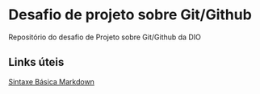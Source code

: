 # Desafio de projeto sobre Git/Github
Repositório do desafio de Projeto sobre Git/Github da DIO

## Links úteis
[Sintaxe Básica Markdown](https://www.markdownguide.org/)
